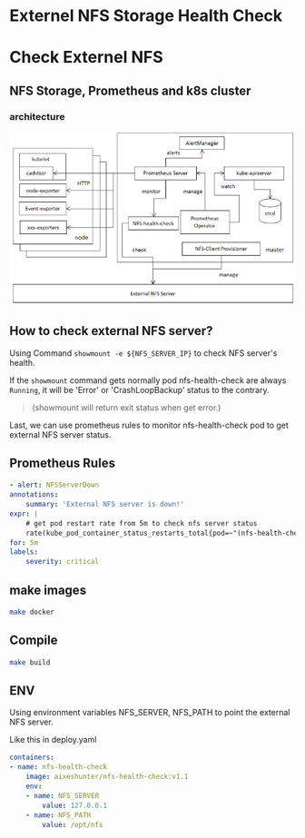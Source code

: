 Externel NFS Storage Health Check
======

# Check Externel NFS

## NFS Storage, Prometheus and k8s cluster

### architecture

![avatar](arch.png)


## How to check external NFS server?

Using Command `showmount -e ${NFS_SERVER_IP}` to check NFS server's health.

If the `showmount` command gets normally pod nfs-health-check are always `Running`, it will be 'Error' or 'CrashLoopBackup' status to the contrary.

>(showmount will return exit status when get error.)

Last, we can use prometheus rules to monitor nfs-health-check pod to get external NFS server status.

## Prometheus Rules

```yaml
- alert: NFSServerDown
annotations:
    summary: 'External NFS server is down!'
expr: |
    # get pod restart rate from 5m to check nfs server status
    rate(kube_pod_container_status_restarts_total{pod=~"(nfs-health-check).*"}[5m]) > 0
for: 5m
labels:
    severity: critical
```

## make images

```sh
make docker
```

## Compile

```sh
make build
``` 

## ENV

Using environment variables NFS_SERVER, NFS_PATH to point the external NFS server.

Like this in deploy.yaml
```yaml
containers:
- name: nfs-health-check
    image: aixeshunter/nfs-health-check:v1.1
    env:
    - name: NFS_SERVER
        value: 127.0.0.1
    - name: NFS_PATH
        value: /opt/nfs
```